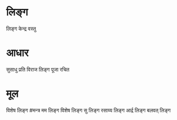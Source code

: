 # लिङ्ग
लिङ्ग केन्द्र वस्तु
# आधार
सुसाधु प्रति विराज लिङ्ग पूजा रचित
# मूल
विशेष लिङ्ग
#मन्त्र
मम लिङ्ग विशेष लिङ्ग सु लिङ्ग रसाय्य लिङ्ग आर्द्र लिङ्ग बलवत् लिङ्ग
